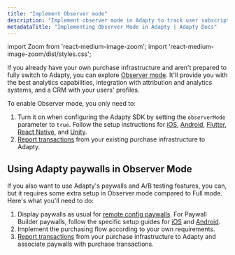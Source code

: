 ```yaml
---
title: "Implement Observer mode"
description: "Implement observer mode in Adapty to track user subscription events."
metadataTitle: "Implementing Observer Mode in Adapty | Adapty Docs"
---
```


import Zoom from 'react-medium-image-zoom';
import 'react-medium-image-zoom/dist/styles.css';

If you already have your own purchase infrastructure and aren't prepared to fully switch to Adapty, you can explore [Observer mode](observer-vs-full-mode). It'll provide you with the best analytics capabilities, integration with attribution and analytics systems, and a CRM with your users' profiles.

To enable Observer mode, you only need to:
1. Turn it on when configuring the Adapty SDK by setting the `observerMode` parameter to `true`. Follow the setup instructions for [iOS](sdk-installation-ios#configure-adapty-sdk), [Android](sdk-installation-android#configure-adapty-sdk), [Flutter](sdk-installation-flutter#configure-adapty-sdk), [React Native](sdk-installation-reactnative#configure-adapty-sdks), and [Unity](sdk-installation-unity#configure-adapty-sdk).
2. [Report transactions](report-transactions-observer-mode) from your existing purchase infrastructure to Adapty.

## Using Adapty paywalls in Observer Mode

If you also want to use Adapty's paywalls and A/B testing features, you can, but it requires some extra setup in Observer mode compared to Full mode. Here's what you'll need to do:

1. Display paywalls as usual for [remote config paywalls](display-remote-config-paywalls). For Paywall Builder paywalls, follow the specific setup guides for [iOS](ios-present-paywall-builder-paywalls-in-observer-mode) and [Android](android-present-paywall-builder-paywalls-in-observer-mode).
2. Implement the purchasing flow according to your own requirements.
3. [Report transactions](report-transactions-observer-mode) from your purchase infrastructure to Adapty and associate paywalls with purchase transactions.

